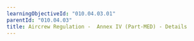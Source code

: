 ```yaml
---
learningObjectiveId: "010.04.03.01"
parentId: "010.04.03"
title: Aircrew Regulation -  Annex IV (Part-MED) - Details
---
```

